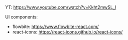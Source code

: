 YT: https://www.youtube.com/watch?v=Kkht2mwSL_I

UI components: 
- flowbite:  https://www.flowbite-react.com/
- react-icons: https://react-icons.github.io/react-icons/